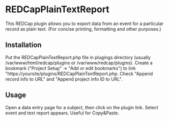 # REDCapPlainTextReport

This REDCap plugin allows you to export data from an event for a particular record as plain text. (For concise printing, formatting and other purposes.)

## Installation
Put the REDCapPlainTextReport.php file in plugings directory (usually /var/www/html/redcap/plugins or /var/www/redcap/plugins). Create a bookmark ("Project Setup" -> "Add or edit bookmarks") to link "https://yoursite/plugins/REDCapPlainTextReport.php. Check "Append record info to URL" and "Append project info ID to URL".

## Usage
Open a data entry page for a subject, then click on the plugin link. Select event and text report appears. Useful for Copy&Paste.
